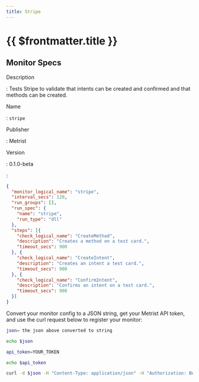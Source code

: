 ```yaml
---
title: Stripe
---
```


# {{ $frontmatter.title }}

## Monitor Specs

Description

: Tests Stripe to validate that intents can be created and confirmed and that methods can be created.

Name

: `stripe`

Publisher

: Metrist

Version

: 0.1.0-beta

: &nbsp;


<!--@include: /parts/_1.md-->


<!--@include: /parts/_2.md-->


<!--@include: /parts/_3.md-->





<!--@include: /parts/_4.md-->


```json
{
  "monitor_logical_name": "stripe",
  "interval_secs": 120,
  "run_groups": [],
  "run_spec": {
    "name": "stripe",
    "run_type": "dll"
  },
  "steps": [{
    "check_logical_name": "CreateMethod",
    "description": "Creates a method on a test card.",
    "timeout_secs": 900
  }, {
    "check_logical_name": "CreateIntent",
    "description": "Creates an intent a test card.",
    "timeout_secs": 900
  }, {
    "check_logical_name": "ConfirmIntent",
    "description": "Confirms an intent on a test card.",
    "timeout_secs": 900
  }]
}
```




Convert your monitor config to a JSON string, get your Metrist API token, and use the curl request below to register your monitor:

```sh
json= the json above converted to string

echo $json

api_token=YOUR_TOKEN

echo $api_token

curl -d $json -H "Content-Type: application/json" -H "Authorization: Bearer $api_token" 'https://app.metrist.io/api/v0/monitor-config'

```

<!--@include: /parts/tips_api.md-->


<!--@include: /parts/_5.md-->


<!--@include: /parts/result.md-->